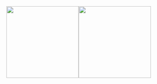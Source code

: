 <!--
**ChiaYu-Chiang/ChiaYu-Chiang** is a ✨ _special_ ✨ repository because its `README.md` (this file) appears on your GitHub profile.

Here are some ideas to get you started:

- 🔭 I’m currently working on ...
- 🌱 I’m currently learning ...
- 👯 I’m looking to collaborate on ...
- 🤔 I’m looking for help with ...
- 💬 Ask me about ...
- 📫 How to reach me: ...
- 😄 Pronouns: ...
- ⚡ Fun fact: ...
-->



<!--
![Brian's GitHub Stats](https://github-readme-stats.vercel.app/api?username=ChiaYu-Chiang&count_private=true&show_icons=true)
[![Top Langs](https://github-readme-stats.vercel.app/api/top-langs/?username=ChiaYu-Chiang)](https://github.com/anuraghazra/github-readme-stats)
-->


<div style="display: flex; align-items: center;">
  <img src="https://github-readme-stats.vercel.app/api?username=ChiaYu-Chiang&count_private=true&show_icons=true" style="height: 190px; object-fit: scale-down;" />
  <img src="https://github-readme-stats.vercel.app/api/top-langs/?username=ChiaYu-Chiang&langs_count=10&layout=compact" style="height: 190px; object-fit: scale-down;" />
</div>

